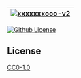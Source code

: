 | [![xxxxxxxooo-v2](https://setetres.s3.amazonaws.com/setetres.st/img/share-xxxxxxxooo-v2.png?v=1&raw=true)](http://xxxxxxx.ooo) |
| ------------------------------------------------------------------------------------------------------------------------------ |


[![Github License](https://img.shields.io/github/license/setetres/xxxxxxxooo-v2.svg?v=10)](https://github.com/setetres/xxxxxxxooo-v2/blob/master/LICENSE)

## License

[CC0-1.0]

[http://xxxxxxx.ooo]: http://xxxxxxx.ooo
[cc0-1.0]: http://creativecommons.org/licenses/cc0/1.0
